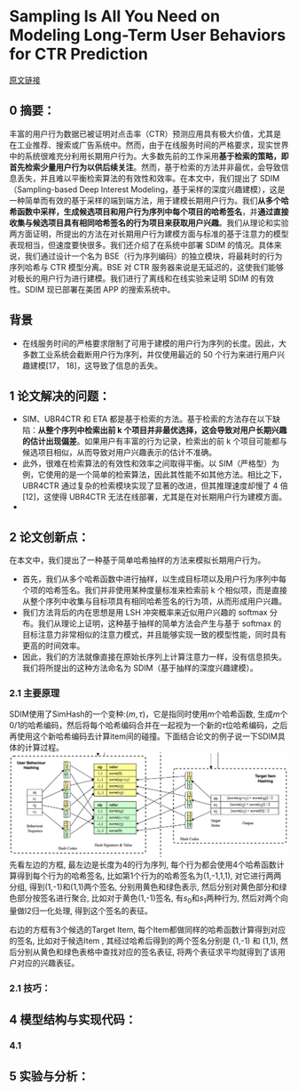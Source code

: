 # Sampling Is All You Need on Modeling Long-Term User Behaviors for CTR Prediction
[原文链接](https://doi.org/10.1145/3383313.3412236)
## 0 摘要：
丰富的用户行为数据已被证明对点击率（CTR）预测应用具有极大价值，尤其是在工业推荐、搜索或广告系统中。然而，由于在线服务时间的严格要求，现实世界中的系统很难充分利用长期用户行为。大多数先前的工作采用**基于检索的策略，即首先检索少量用户行为以供后续关注**。然而，基于检索的方法并非最优，会导致信息丢失，并且难以平衡检索算法的有效性和效率。在本文中，我们提出了 SDIM（Sampling-based Deep Interest Modeling，基于采样的深度兴趣建模），这是一种简单而有效的基于采样的端到端方法，用于建模长期用户行为。我们**从多个哈希函数中采样，生成候选项目和用户行为序列中每个项目的哈希签名**，并**通过直接收集与候选项目具有相同哈希签名的行为项目来获取用户兴趣**。我们从理论和实验两方面证明，所提出的方法在对长期用户行为建模方面与标准的基于注意力的模型表现相当，但速度要快很多。我们还介绍了在系统中部署 SDIM 的情况。具体来说，我们通过设计一个名为 BSE（行为序列编码）的独立模块，将最耗时的行为序列哈希与 CTR 模型分离。BSE 对 CTR 服务器来说是无延迟的，这使我们能够对极长的用户行为进行建模。我们进行了离线和在线实验来证明 SDIM 的有效性。SDIM 现已部署在美团 APP 的搜索系统中。

## 背景
* 在线服务时间的严格要求限制了可用于建模的用户行为序列的长度。因此，大多数工业系统会截断用户行为序列，并仅使用最近的 50 个行为来进行用户兴趣建模[17， 18]，这导致了信息的丢失。

## 1 论文解决的问题：
* SIM、UBR4CTR 和 ETA 都是基于检索的方法。基于检索的方法存在以下缺陷：**从整个序列中检索出前 k 个项目并非最优选择，这会导致对用户长期兴趣的估计出现偏差**。如果用户有丰富的行为记录，检索出的前 k 个项目可能都与候选项目相似，从而导致对用户兴趣表示的估计不准确。
* 此外，很难在检索算法的有效性和效率之间取得平衡。以 SIM（严格型）为例，它使用的是一个简单的检索算法，因此其性能不如其他方法。相比之下，UBR4CTR 通过复杂的检索模块实现了显著的改进，但其推理速度却慢了 4 倍[12]，这使得 UBR4CTR 无法在线部署，尤其是在对长期用户行为建模方面。
* 
## 2 论文创新点：
在本文中，我们提出了一种基于简单哈希抽样的方法来模拟长期用户行为。
* 首先，我们从多个哈希函数中进行抽样，以生成目标项以及用户行为序列中每个项的哈希签名。我们并非使用某种度量标准来检索前 k 个相似项，而是直接从整个序列中收集与目标项具有相同哈希签名的行为项，从而形成用户兴趣。
* 我们方法背后的内在思想是用 LSH 冲突概率来近似用户兴趣的 softmax 分布。我们从理论上证明，这种基于抽样的简单方法会产生与基于 softmax 的目标注意力非常相似的注意力模式，并且能够实现一致的模型性能，同时具有更高的时间效率。
* 因此，我们的方法就像直接在原始长序列上计算注意力一样，没有信息损失。我们将所提出的这种方法命名为 SDIM（基于抽样的深度兴趣建模）。

### 2.1 主要原理
SDIM使用了SimHash的一个变种:$(m,\tau)$，它是指同时使用$m$个哈希函数, 生成$m$个0/1的哈希编码，然后将每个哈希编码合并在一起视为一个新的$\tau$位哈希编码，之后再使用这个新哈希编码去计算item间的碰撞。下面结合论文的例子说一下SDIM具体的计算过程。
![输入图片说明](/imgs/2025-07-18/dIzSaPsgKxK6mKb9.png)
先看左边的方框, 最左边是长度为4的行为序列, 每个行为都会使用4个哈希函数计算得到每个行为的哈希签名, 比如第1个行为的哈希签名为(1,-1,1,1), 对它进行两两分组, 得到(1,-1)和(1,1)两个签名, 分别用黄色和绿色表示, 然后分别对黄色部分和绿色部分按签名进行聚合, 比如对于黄色(1,-1)签名, 有$s_0$和$s_1$两种行为, 然后对两个向量做l2归一化处理, 得到这个签名的表征。

右边的方框有3个候选的Target Item, 每个Item都做同样的哈希函数计算得到对应的签名, 比如对于候选Item , 其经过哈希后得到的两个签名分别是 (1,-1) 和 (1,1), 然后分别从黄色和绿色表格中查找对应的签名表征, 将两个表征求平均就得到了该用户对应的兴趣表征。
### 2.1 技巧：


## 4 模型结构与实现代码：
### 4.1 


## 5 实验与分析：

<!--stackedit_data:
eyJoaXN0b3J5IjpbLTEwMTYwODA1MTEsMTgwODM2MjM5MywtMj
AxODk3NDE2MCwxNDIzMzcyODk0LDExOTU5ODc0MTZdfQ==
-->